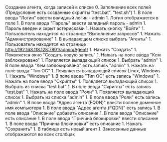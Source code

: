 Создание агента, когда записей в списке 0. Заполнение всех полей (Предусловие есть созданные скрипты "test.bat", "test.sh")
    1. В поле ввода "Логин" ввести валидный логин - admin
    1. Логин отображается в поле
    1. В поле ввода "Пароль" ввести валидный пароль - admin
    1. Пароль введен и скрыт астерисками
    1. Нажать кнопку "Войти"
    1. Пользователь находится на странице "Выполнение запросов"
    1. Нажать "Администрирование"
    1. В выпадающем списке выбрать "Агенты"
    1. Пользователь находится на странице http://192.168.118.128:7801/admin/Agent/
    1. Нажать "Создать"
    1. Появляется окно "Создать новую запись"
    1. Нажать на поле ввода "Кем заблокировано"
    1. Появляется выпадающий список
    1. Выбрать "admin"
    1. В поле ввода "Кем заблокировано" есть запись "admin"
    1. Нажать на поле ввода "Тип ОС"
    1. Появляется выпадающий список Linux, Windows
    1. Нажать "Windows"
    1. В поле ввода "Тип ОС" есть запись "Windows"
    1. Нажать на поле ввода "Скрипты"
    1. Появляется выпадающий список 
    1. Выбрать из списка "test.bat"
    1. В поле ввода "Скрипты" есть запись "test.bat"
    1. Нажать на поле ввода "Роли"
    1. Появляется выпадающий список 
    1. Выбрать из списка "admin"
    1. В поле ввода "Роли" есть запись "admin"
    1. В поле ввода "Адрес агента (FQDN)" ввести полное доменное имя компьютера
    1. В поле ввода "Адрес агента (FQDN)" есть запись
    1. В поле ввода "Описание" добавить описание
    1. В поле ввода "Описание" есть описание
    1. В поле ввода "Причина блокировки" ввести описание
    1. В поле ввода "Причина блокировки" есть описание
    1. Нажать "Сохранить"
    1. В таблице есть новый агент
    1. Занесенные данные отображаются во всех столбцах